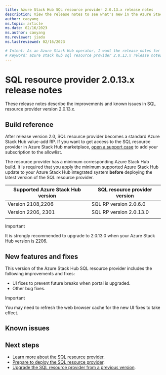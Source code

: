 ```yaml
---
title: Azure Stack Hub SQL resource provider 2.0.13.x release notes 
description: View the release notes to see what's new in the Azure Stack Hub SQL resource provider 2.0.13.x update.
author: caoyang
ms.topic: article
ms.date: 02/16/2023
ms.author: caoyang
ms.reviewer: jiadu
ms.lastreviewed: 02/16/2023

# Intent: As an Azure Stack Hub operator, I want the release notes for the SQL resource provider 2.0.13.x update.
# Keyword: azure stack hub sql resource provider 2.0.13.x release notes
---
```


# SQL resource provider 2.0.13.x release notes

These release notes describe the improvements and known issues in SQL resource provider version 2.0.13.x.

## Build reference
After release version 2.0, SQL resource provider becomes a standard Azure Stack Hub value-add RP. If you want to get access to the SQL resource provider in Azure Stack Hub marketplace, [open a support case](../operator/azure-stack-help-and-support-overview.md) to add your subscription to the allowlist. 

The resource provider has a minimum corresponding Azure Stack Hub build. It is required that you apply the minimum supported Azure Stack Hub update to your Azure Stack Hub integrated system **before** deploying the latest version of the SQL resource provider.

 |Supported Azure Stack Hub version|SQL resource provider version|
 |-----|-----|
 |Version 2108,2206|SQL RP version 2.0.6.0|  
 |Version 2206, 2301|SQL RP version 2.0.13.0|  
 |     |     |

> [!IMPORTANT]
> It is strongly recommended to upgrade to 2.0.13.0 when your Azure Stack Hub version is 2206. 

## New features and fixes

This version of the Azure Stack Hub SQL resource provider includes the following improvements and fixes:

- UI fixes to prevent future breaks when portal is upgraded.
- Other bug fixes.

> [!IMPORTANT]
> You may need to refresh the web browser cache for the new UI fixes to take effect.

## Known issues



## Next steps

- [Learn more about the SQL resource provider](azure-stack-sql-resource-provider.md).
- [Prepare to deploy the SQL resource provider](azure-stack-sql-resource-provider-deploy.md#prerequisites).
- [Upgrade the SQL resource provider from a previous version](azure-stack-sql-resource-provider-update.md).
